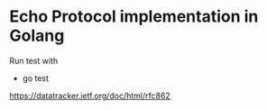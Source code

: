 # Echo Protocol implementation in Golang

Run test with 
* go test 

https://datatracker.ietf.org/doc/html/rfc862